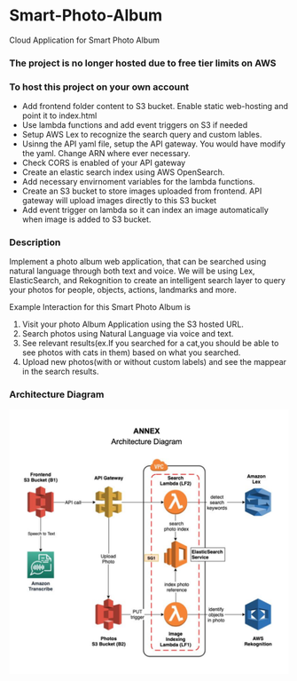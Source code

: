 # Smart-Photo-Album
Cloud Application for Smart Photo Album

### The project is no longer hosted due to free tier limits on AWS

### To host this project on your own account
- Add frontend folder content to S3 bucket. Enable static web-hosting and point it to index.html
- Use lambda functions and add event triggers on S3 if needed
- Setup AWS Lex to recognize the search query and custom lables.
- Usinng the API yaml file, setup the API gateway. You would have modify the yaml. Change ARN where ever necessary.
- Check CORS is enabled of your API gateway
- Create an elastic search index using AWS OpenSearch. 
- Add necessary envirnoment variables for the lambda functions.
- Create an S3 bucket to store images uploaded from frontend. API gateway will upload images directly to this S3 bucket
- Add event trigger on lambda so it can index an image automatically when image is added to S3 bucket.

### Description
Implement a photo album web application, that can be searched using natural language through both text and voice. We will be using Lex, ElasticSearch, and Rekognition to create an intelligent search layer to query your photos for people, objects, actions, landmarks and more.

Example Interaction for this Smart Photo Album is 
1. Visit your photo Album Application using the S3 hosted URL.
2. Search photos using Natural Language via voice and text.
3. See relevant results(ex.If you searched for a cat,you should be able to see photos with cats in them) based on what you searched.
4. Upload new photos(with or without custom labels) and see the mappear in the search results.

### Architecture Diagram

![alt text](https://github.com/abhishek66642/Smart-Photo-Album/blob/main/images/ArchitectureDiagram.png)
